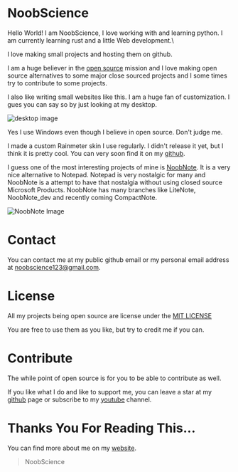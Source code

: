 # NoobScience

Hello World! I am NoobScience, I love working with and learning python. I am currently learning rust and a little Web development.\

I love making small projects and hosting them on github.

I am a huge believer in the [open source](https://opensource.org/about) mission and I love making open source alternatives to some major close sourced projects and I some times try to contribute to some projects.

I also like writing small websites like this. I am a huge fan of customization. I gues you can say so by just looking at my desktop.

![desktop image](assets/desktop.png)

Yes I use Windows even though I believe in open source. Don't judge me.

I made a custom Rainmeter skin I use regularly. I didn't release it yet, but I think it is pretty cool. You can very soon find it on my [github](https://github.com/newtoallofthis123). 

I guess one of the most interesting projects of mine is [NoobNote](https://newtoallofthis123.github.io/NoobNote). It is a very nice alternative to Notepad. Notepad is very nostalgic for many and NoobNote is a attempt to have that nostalgia without using closed source Microsoft Products. NoobNote has many branches like LiteNote, NoobNote_dev and recently coming CompactNote. 

![NoobNote Image](assets/NoobNote.png)

# Contact

You can contact me at my public github email or my personal email address at [noobscience123@gmail.com](mailto:noobscience123@gmail.com).

# License

All my projects being open source are license under the [MIT LICENSE](https://newtoallofthis123.github.io/license)

You are free to use them as you like, but try to credit me if you can.

# Contribute

The while point of open source is for you to be able to contribute as well.

If you like what I do and like to support me, you can leave a star at my [github](https://github.com/newtoallofthis123) page or subscribe to my [youtube](https://www.youtube.com/channel/UCbYWy7rhUhToM3tbw-Z3SnQ) channel.

# Thanks You For Reading This...

You can find more about me on my [website](https://newtoallofthis123.github.io/About).

> NoobScience
